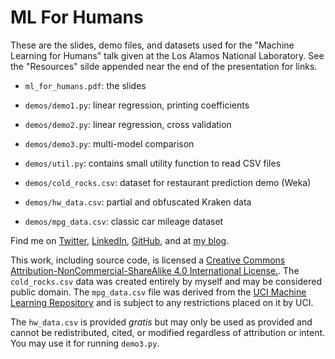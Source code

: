 # ML For Humans

These are the slides, demo files, and datasets used for the "Machine Learning for Humans" talk given at the Los Alamos National Laboratory. See the "Resources" silde appended near the end of the presentation for links.

  * `ml_for_humans.pdf`: the slides


  * `demos/demo1.py`: linear regression, printing coefficients
  * `demos/demo2.py`: linear regression, cross validation
  * `demos/demo3.py`: multi-model comparison
  * `demos/util.py`: contains small utility function to read CSV files


  * `demos/cold_rocks.csv`: dataset for restaurant prediction demo (Weka)
  * `demos/hw_data.csv`: partial and obfuscated Kraken data
  * `demos/mpg_data.csv`: classic car mileage dataset


Find me on [Twitter](http://twitter.com), [LinkedIn](http://linkedin.com/RyanCMarcus), [GitHub](http://github.com/RyanMarcus), and at [my blog](http://rmarcus.info).

This work, including source code, is licensed a [Creative Commons Attribution-NonCommercial-ShareAlike 4.0 International License.](http://creativecommons.org/licenses/by-nc-sa/4.0/). The `cold_rocks.csv` data was created entirely by myself and may be considered public domain. The `mpg_data.csv` file was derived from the [UCI Machine Learning Repository](https://archive.ics.uci.edu/ml/datasets/Auto+MPG) and is subject to any restrictions placed on it by UCI.

The `hw_data.csv` is provided *gratis* but may only be used as provided and cannot be redistributed, cited, or modified regardless of attribution or intent. You may use it for running `demo3.py`.
